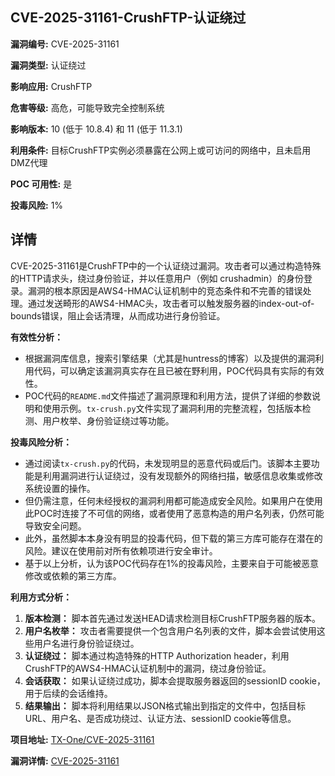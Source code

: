 ## CVE-2025-31161-CrushFTP-认证绕过

**漏洞编号:** CVE-2025-31161

**漏洞类型:** 认证绕过

**影响应用:** CrushFTP

**危害等级:** 高危，可能导致完全控制系统

**影响版本:** 10 (低于 10.8.4) 和 11 (低于 11.3.1)

**利用条件:** 目标CrushFTP实例必须暴露在公网上或可访问的网络中，且未启用DMZ代理

**POC 可用性:** 是

**投毒风险:** 1%

## 详情

CVE-2025-31161是CrushFTP中的一个认证绕过漏洞。攻击者可以通过构造特殊的HTTP请求头，绕过身份验证，并以任意用户（例如 crushadmin）的身份登录。漏洞的根本原因是AWS4-HMAC认证机制中的竞态条件和不完善的错误处理。通过发送畸形的AWS4-HMAC头，攻击者可以触发服务器的index-out-of-bounds错误，阻止会话清理，从而成功进行身份验证。

**有效性分析：**

*   根据漏洞库信息，搜索引擎结果（尤其是huntress的博客）以及提供的漏洞利用代码，可以确定该漏洞真实存在且已被在野利用，POC代码具有实际的有效性。
*   POC代码的`README.md`文件描述了漏洞原理和利用方法，提供了详细的参数说明和使用示例。`tx-crush.py`文件实现了漏洞利用的完整流程，包括版本检测、用户枚举、身份验证绕过等功能。

**投毒风险分析：**

*   通过阅读`tx-crush.py`的代码，未发现明显的恶意代码或后门。该脚本主要功能是利用漏洞进行认证绕过，没有发现额外的网络扫描，敏感信息收集或修改系统设置的操作。
*   但仍需注意，任何未经授权的漏洞利用都可能造成安全风险。如果用户在使用此POC时连接了不可信的网络，或者使用了恶意构造的用户名列表，仍然可能导致安全问题。
*   此外，虽然脚本本身没有明显的投毒代码，但下载的第三方库可能存在潜在的风险。建议在使用前对所有依赖项进行安全审计。
*   基于以上分析，认为该POC代码存在1%的投毒风险，主要来自于可能被恶意修改或依赖的第三方库。

**利用方式分析：**

1.  **版本检测：** 脚本首先通过发送HEAD请求检测目标CrushFTP服务器的版本。
2.  **用户名枚举：**  攻击者需要提供一个包含用户名列表的文件，脚本会尝试使用这些用户名进行身份验证绕过。
3.  **认证绕过：** 脚本通过构造特殊的HTTP Authorization header，利用CrushFTP的AWS4-HMAC认证机制中的漏洞，绕过身份验证。
4.  **会话获取：** 如果认证绕过成功，脚本会提取服务器返回的sessionID cookie，用于后续的会话维持。
5.  **结果输出：**  脚本将利用结果以JSON格式输出到指定的文件中，包括目标URL、用户名、是否成功绕过、认证方法、sessionID cookie等信息。


**项目地址:** [TX-One/CVE-2025-31161](https://github.com/TX-One/CVE-2025-31161)

**漏洞详情:** [CVE-2025-31161](https://nvd.nist.gov/vuln/detail/CVE-2025-31161)